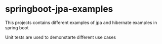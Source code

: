 # springboot-jpa-examples

This projects contains different examples of jpa and hibernate examples in spring boot

Unit tests are used to demonstarte different use cases
